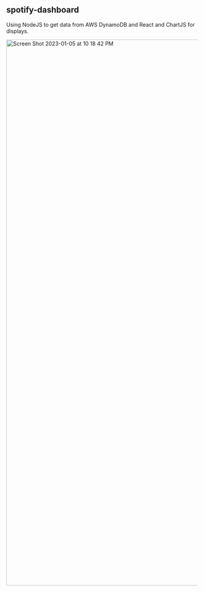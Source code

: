 ## spotify-dashboard

Using NodeJS to get data from AWS DynamoDB and React and ChartJS for displays. 

<img width="1440" alt="Screen Shot 2023-01-05 at 10 18 42 PM" src="https://user-images.githubusercontent.com/59887357/210923258-485771c7-1c6d-44a3-8d46-2ae1b03eab36.png">
